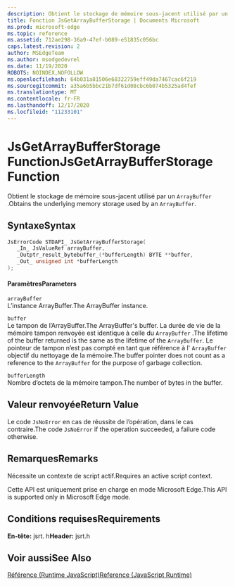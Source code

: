 ```yaml
---
description: Obtient le stockage de mémoire sous-jacent utilisé par un ArrayBuffer.
title: Fonction JsGetArrayBufferStorage | Documents Microsoft
ms.prod: microsoft-edge
ms.topic: reference
ms.assetid: 712ae298-36a9-47ef-b089-e51835c056bc
caps.latest.revision: 2
author: MSEdgeTeam
ms.author: msedgedevrel
ms.date: 11/19/2020
ROBOTS: NOINDEX,NOFOLLOW
ms.openlocfilehash: 64b031a81506e68322759eff49da7467cac6f219
ms.sourcegitcommit: a35a6b5bbc21b7df61d08cbc6b074b5325ad4fef
ms.translationtype: MT
ms.contentlocale: fr-FR
ms.lasthandoff: 12/17/2020
ms.locfileid: "11233101"
---
```

# <span data-ttu-id="c7d9f-103">JsGetArrayBufferStorage Function</span><span class="sxs-lookup"><span data-stu-id="c7d9f-103">JsGetArrayBufferStorage Function</span></span>

<span data-ttu-id="c7d9f-104">Obtient le stockage de mémoire sous-jacent utilisé par un `ArrayBuffer` .</span><span class="sxs-lookup"><span data-stu-id="c7d9f-104">Obtains the underlying memory storage used by an `ArrayBuffer`.</span></span>  
  
## <span data-ttu-id="c7d9f-105">Syntaxe</span><span class="sxs-lookup"><span data-stu-id="c7d9f-105">Syntax</span></span>  
  
```cpp  
JsErrorCode STDAPI_ JsGetArrayBufferStorage(  
   _In_ JsValueRef arrayBuffer,  
   _Outptr_result_bytebuffer_(*bufferLength) BYTE **buffer,  
   _Out_ unsigned int *bufferLength  
);  
```  
  
#### <span data-ttu-id="c7d9f-106">Paramètres</span><span class="sxs-lookup"><span data-stu-id="c7d9f-106">Parameters</span></span>  
 `arrayBuffer`  
 <span data-ttu-id="c7d9f-107">L’instance ArrayBuffer.</span><span class="sxs-lookup"><span data-stu-id="c7d9f-107">The ArrayBuffer instance.</span></span>  
  
 `buffer`  
 <span data-ttu-id="c7d9f-108">Le tampon de l’ArrayBuffer.</span><span class="sxs-lookup"><span data-stu-id="c7d9f-108">The ArrayBuffer's buffer.</span></span> <span data-ttu-id="c7d9f-109">La durée de vie de la mémoire tampon renvoyée est identique à celle du `ArrayBuffer` .</span><span class="sxs-lookup"><span data-stu-id="c7d9f-109">The lifetime of the buffer returned is the same as the lifetime of the `ArrayBuffer`.</span></span> <span data-ttu-id="c7d9f-110">Le pointeur de tampon n’est pas compté en tant que référence à l' `ArrayBuffer` objectif du nettoyage de la mémoire.</span><span class="sxs-lookup"><span data-stu-id="c7d9f-110">The buffer pointer does not count as a reference to the `ArrayBuffer` for the purpose of garbage collection.</span></span>  
  
 `bufferLength`  
 <span data-ttu-id="c7d9f-111">Nombre d’octets de la mémoire tampon.</span><span class="sxs-lookup"><span data-stu-id="c7d9f-111">The number of bytes in the buffer.</span></span>  
  
## <span data-ttu-id="c7d9f-112">Valeur renvoyée</span><span class="sxs-lookup"><span data-stu-id="c7d9f-112">Return Value</span></span>  
 <span data-ttu-id="c7d9f-113">Le code `JsNoError` en cas de réussite de l’opération, dans le cas contraire.</span><span class="sxs-lookup"><span data-stu-id="c7d9f-113">The code `JsNoError` if the operation succeeded, a failure code otherwise.</span></span>  
  
## <span data-ttu-id="c7d9f-114">Remarques</span><span class="sxs-lookup"><span data-stu-id="c7d9f-114">Remarks</span></span>  
 <span data-ttu-id="c7d9f-115">Nécessite un contexte de script actif.</span><span class="sxs-lookup"><span data-stu-id="c7d9f-115">Requires an active script context.</span></span>  
  
 <span data-ttu-id="c7d9f-116">Cette API est uniquement prise en charge en mode Microsoft Edge.</span><span class="sxs-lookup"><span data-stu-id="c7d9f-116">This API is supported only in Microsoft Edge mode.</span></span>  
  
## <span data-ttu-id="c7d9f-117">Conditions requises</span><span class="sxs-lookup"><span data-stu-id="c7d9f-117">Requirements</span></span>  
 <span data-ttu-id="c7d9f-118">**En-tête:** jsrt. h</span><span class="sxs-lookup"><span data-stu-id="c7d9f-118">**Header:** jsrt.h</span></span>  
  
## <span data-ttu-id="c7d9f-119">Voir aussi</span><span class="sxs-lookup"><span data-stu-id="c7d9f-119">See Also</span></span>  
 [<span data-ttu-id="c7d9f-120">Référence (Runtime JavaScript)</span><span class="sxs-lookup"><span data-stu-id="c7d9f-120">Reference (JavaScript Runtime)</span></span>](../chakra-hosting/reference-javascript-runtime.md)
